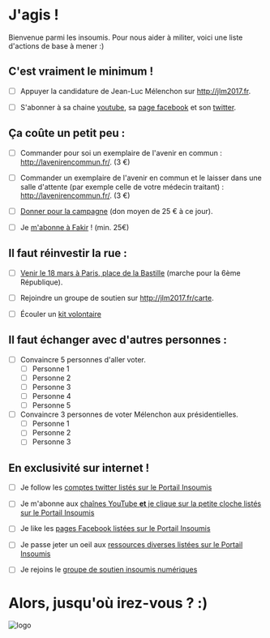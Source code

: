 # J'agis !

Bienvenue parmi les insoumis. Pour nous aider à militer, voici une liste d'actions de base à mener :)

## C'est vraiment le minimum !

 - [ ] Appuyer la candidature de Jean-Luc Mélenchon sur http://jlm2017.fr.
 
 - [ ] S'abonner à sa chaine [youtube](https://www.youtube.com/user/placeaupeuple), sa [page facebook](https://www.facebook.com/JLMelenchon/) et son [twitter](https://twitter.com/jlmelenchon).
 
## Ça coûte un petit peu :
 
 - [ ] Commander pour soi un exemplaire de l'avenir en commun : http://lavenirencommun.fr/. (3 €)
 
 - [ ] Commander un exemplaire de l'avenir en commun et le laisser dans une salle d'attente (par exemple celle de votre médecin traitant) : http://lavenirencommun.fr/. (3 €)
 
 - [ ] [Donner pour la campagne](https://dons.jlm2017.fr/) (don moyen de 25 € à ce jour).
 
 - [ ] Je [m'abonne à Fakir](http://www.fakirpresse.info/boutique/13-s-abonner) ! (min. 25€)
 
## Il faut réinvestir la rue :
 
 - [ ] [Venir le 18 mars à Paris, place de la Bastille](http://www.jlm2017.fr/rendez_vous_place_de_la_bastille_le_18_mars_2017) (marche pour la 6ème République).
 
 - [ ] Rejoindre un groupe de soutien sur http://jlm2017.fr/carte.
 
 - [ ] Écouler un [kit volontaire](https://materiel.jlm2017.fr/produit/kit-de-10-programmes-lavenir-commun/)
 
## Il faut échanger avec d'autres personnes :
 
 - [ ] Convaincre 5 personnes d'aller voter.
   - [ ] Personne 1
   - [ ] Personne 2
   - [ ] Personne 3
   - [ ] Personne 4
   - [ ] Personne 5
 
 - [ ] Convaincre 3 personnes de voter Mélenchon aux présidentielles.
   - [ ] Personne 1
   - [ ] Personne 2
   - [ ] Personne 3
   
## En exclusivité sur internet !
 
 - [ ] Je follow les [comptes twitter listés sur le Portail Insoumis](http://insoumis.online/twitter)
 
 - [ ] Je m'abonne aux [chaînes YouTube **et** je clique sur la petite cloche listés sur le Portail Insoumis](http://insoumis.online/youtube)
 
 - [ ] Je like les [pages Facebook listées sur le Portail Insoumis](http://insoumis.online/facebook)
 
 - [ ] Je passe jeter un oeil aux [ressources diverses listées sur le Portail Insoumis](http://insoumis.online/autres-ressources)
 
 - [ ] Je rejoins le [groupe de soutien insoumis numériques](http://www.jlm2017.fr/discord/les_insoumis_num_riques?recruiter_id=781398)
 
# Alors, jusqu'où irez-vous ? :)
 

 
 ![logo](https://actus.jlm2017.fr/app/uploads/2016/06/actualites-jlm-2017-la-france-insoumise.jpg)
